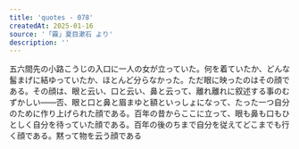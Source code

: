 ```yaml
---
title: 'quotes - 078'
createdAt: 2025-01-16
source: '「霧」夏目漱石 より'
description: ''
---
```

五六間先の小路こうじの入口に一人の女が立っていた。何を着ていたか、どんな髷まげに結ゆっていたか、ほとんど分らなかった。ただ眼に映ったのはその顔である。その顔は、眼と云い、口と云い、鼻と云って、離れ離れに叙述する事のむずかしい――否、眼と口と鼻と眉まゆと額といっしょになって、たった一つ自分のために作り上げられた顔である。百年の昔からここに立って、眼も鼻も口もひとしく自分を待っていた顔である。百年の後のちまで自分を従えてどこまでも行く顔である。黙って物を云う顔である